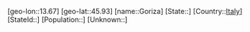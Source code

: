 ﻿---
location: [45.93,13.67]
type: City
tags:
- geo/City


SpocWebEntityId: 30506
isDeleted: false
confidential: public

---
[geo-lon::13.67]
[geo-lat::45.93]
[name::Goriza]
[State::]
[Country::[Italy](geo/Continent/Europe/Italy.md)]
[StateId::]
[Population::]
[Unknown::]

